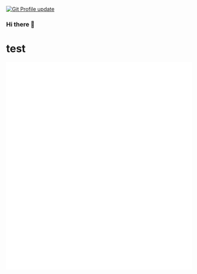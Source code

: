 [![Git Profile update](https://github.com/cgpathos/cgpathos/actions/workflows/main.yml/badge.svg?branch=main&event=schedule)](https://github.com/cgpathos/cgpathos/actions/workflows/main.yml)

### Hi there 👋


# test


![github-metrics](github-metrics.svg)

<!--
**cgpathos/cgpathos** is a ✨ _special_ ✨ repository because its `README.md` (this file) appears on your GitHub profile.

Here are some ideas to get you started:

- 🔭 I’m currently working on ...
- 🌱 I’m currently learning ...
- 👯 I’m looking to collaborate on ...
- 🤔 I’m looking for help with ...
- 💬 Ask me about ...
- 📫 How to reach me: ...
- 😄 Pronouns: ...
- ⚡ Fun fact: ...
-->
